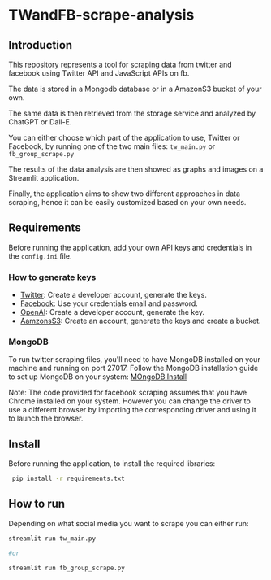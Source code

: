 # TWandFB-scrape-analysis

## Introduction
This repository represents a tool for scraping data from twitter and facebook using Twitter API and JavaScript APIs on fb.

The data is stored in a Mongodb database or in a AmazonS3 bucket of your own. 

The same data is then retrieved from the storage service and analyzed by ChatGPT or Dall-E.

You can either choose which part of the application to use, Twitter or Facebook, by running one of the two main files: 
```tw_main.py``` or ```fb_group_scrape.py```

The results of the data analysis are then showed as graphs and images on a Streamlit application.

Finally, the application aims to show two different approaches in data scraping, hence it can be easily customized based on your own needs.

## Requirements
Before running the application, add your own API keys and credentials in the ```config.ini``` file.

### How to generate keys

- [Twitter](https://developer.twitter.com/en/docs/twitter-api/getting-started/getting-access-to-the-twitter-api): Create a developer account, generate the keys.
- [Facebook](https://www.facebook.com/login/): Use your credentials email and password.
- [OpenAI](https://platform.openai.com/signup): Create a developer account, generate the key.
- [AamzonsS3](https://docs.aws.amazon.com/general/latest/gr/aws-sec-cred-types.html): Create an account, generate the keys and create a bucket.

### MongoDB
To run twitter scraping files, you'll need to have MongoDB installed on your machine and running on port 27017.
Follow the MongoDB installation guide to set up MongoDB on your system: [MOngoDB Install](https://www.mongodb.com/docs/manual/installation/) 

Note: The code provided for facebook scraping assumes that you have Chrome installed on your system.
However you can change the driver to use a different browser by importing the corresponding driver and using it to launch the browser.

## Install
 Before running the application, to install the required libraries:
 
```bash
 pip install -r requirements.txt
```

## How to run
Depending on what social media you want to scrape you can either run:

```bash
streamlit run tw_main.py

#or

streamlit run fb_group_scrape.py
```


